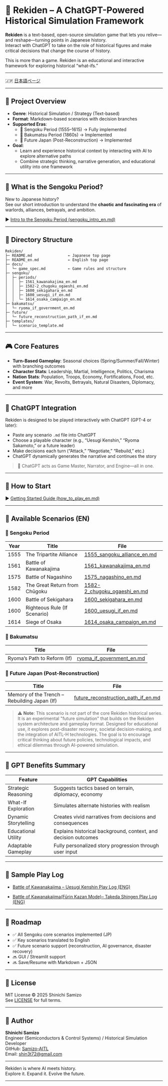 # 🏯 Rekiden – A ChatGPT-Powered Historical Simulation Framework

**Rekiden** is a text-based, open-source simulation game that lets you relive—and reshape—turning points in Japanese history.  
Interact with ChatGPT to take on the role of historical figures and make critical decisions that change the course of history.

This is more than a game. Rekiden is an educational and interactive framework for exploring historical “what-ifs.”

---

🇯🇵  [日本語ページ](https://samizo-aitl.github.io/Rekiden/) 

---

## 🎯 Project Overview

- **Genre**: Historical Simulation / Strategy (Text-based)
- **Format**: Markdown-based scenarios with decision branches
- **Supported Eras**:
  - 🏯 Sengoku Period (1555–1615) → Fully implemented
  - 🎌 Bakumatsu Period (1860s) → Implemented
  - 🔮 Future Japan (Post-Reconstruction) → Implemented
- **Goal**:
  - Learn and experience historical context by interacting with AI to explore alternative paths
  - Combine strategic thinking, narrative generation, and educational utility into one framework

---

## 🏯 What is the Sengoku Period?

New to Japanese history?  
See our short introduction to understand the **chaotic and fascinating era** of warlords, alliances, betrayals, and ambition.

▶︎ [Intro to the Sengoku Period (sengoku_intro_en.md)](./docs/sengoku_intro_en.md)

---

## 📂 Directory Structure

```
Rekiden/
├─ README.md                ← Japanese top page
├─ README_en.md             ← English top page
├─ docs/
│  └─ game_spec.md          ← Game rules and structure
├─ sengoku/
│  ├─ periods/
│  │  ├─ 1561_kawanakajima_en.md
│  │  ├─ 1582-2_chugoku_ogaeshi_en.md
│  │  ├─ 1600_sekigahara_en.md
│  │  ├─ 1600_uesugi_if_en.md
│  │  └─ 1614_osaka_campaign_en.md
├─ bakumatsu/
│  └─ ryoma_if_government_en.md
├─ future/
│  └─ future_reconstruction_path_if_en.md
├─ templates/
│  └─ scenario_template.md
```

---

## 🎮 Core Features

- **Turn-Based Gameplay**: Seasonal choices (Spring/Summer/Fall/Winter) with branching outcomes
- **Character Stats**: Leadership, Martial, Intelligence, Politics, Charisma
- **Nation Stats**: Population, Troops, Economy, Fortifications, Food, etc.
- **Event System**: War, Revolts, Betrayals, Natural Disasters, Diplomacy, and more

---

## 🤖 ChatGPT Integration

Rekiden is designed to be played interactively with ChatGPT (GPT-4 or later):

- Paste any scenario `.md` file into ChatGPT
- Choose a playable character (e.g., “Uesugi Kenshin,” “Ryoma Sakamoto,” or a future leader)
- Make decisions each turn (“Attack,” “Negotiate,” “Rebuild,” etc.)
- ChatGPT dynamically generates the narrative and continues the story

> 🧠 ChatGPT acts as Game Master, Narrator, and Engine—all in one.

---

## 📘 How to Start

▶︎ [Getting Started Guide (how_to_play_en.md)](./docs/how_to_play_en.md)

---

## 📜 Available Scenarios (EN)

### 🏯 Sengoku Period
| Year | Title                            | File                                                                 |
|------|----------------------------------|----------------------------------------------------------------------|
| 1555 | The Tripartite Alliance          | [1555_sangoku_alliance_en.md](./sengoku/periods/1555_sangoku_alliance_en.md) |
| 1561 | Battle of Kawanakajima           | [1561_kawanakajima_en.md](./sengoku/periods/1561_kawanakajima_en.md) |
| 1575 | Battle of Nagashino              | [1575_nagashino_en.md](./sengoku/periods/1575_nagashino_en.md) |
| 1582 | The Great Return from Chūgoku    | [1582-2_chugoku_ogaeshi_en.md](./sengoku/periods/1582-2_chugoku_ogaeshi_en.md) |
| 1600 | Battle of Sekigahara             | [1600_sekigahara_en.md](./sengoku/periods/1600_sekigahara_en.md) |
| 1600 | Righteous Rule (If Scenario)     | [1600_uesugi_if_en.md](./sengoku/periods/1600_uesugi_if_en.md) |
| 1614 | Siege of Osaka                   | [1614_osaka_campaign_en.md](./sengoku/periods/1614_osaka_campaign_en.md) |

### 🎌 Bakumatsu
| Title | File |
|-----------------------------|------------------------------------------------------------|
| Ryoma’s Path to Reform (If) | [ryoma_if_government_en.md](./bakumatsu/ryoma_if_government_en.md) |

### 🔮 Future Japan (Post-Reconstruction)
| Title | File |
|----------------------------------------|--------------------------------------------------------------------------|
| Memory of the Trench – Rebuilding Japan (If) | [future_reconstruction_path_if_en.md](./future/future_reconstruction_path_if_en.md) |
> ⚠️ **Note**: This scenario is not part of the core Rekiden historical series.
> It is an experimental "future simulation" that builds on the Rekiden system architecture and gameplay format.
> Designed for educational use, it explores post-disaster recovery, societal decision-making, and the integration of AITL-H technologies.
> The goal is to encourage critical thinking about future policies, technological impacts, and ethical dilemmas through AI-powered simulation.

---

## 🧠 GPT Benefits Summary

| Feature              | GPT Capabilities                                               |
|----------------------|----------------------------------------------------------------|
| Strategic Reasoning  | Suggests tactics based on terrain, diplomacy, economy          |
| What-If Exploration  | Simulates alternate histories with realism                     |
| Dynamic Storytelling | Creates vivid narratives from decisions and consequences       |
| Educational Utility  | Explains historical background, context, and decision outcomes |
| Adaptable Gameplay   | Fully personalized story progression through user input        |

---

## 🧪 Sample Play Log

- [Battle of Kawanakajima – Uesugi Kenshin Play Log (ENG)](templates/1561_kawanakajima_kenshin_user001.md)

- [Battle of Kawanakajima(Fūrin Kazan Mode)– Takeda Shingen Play Log (ENG)](templates/1561_kawanakajima_furinkazan_en.md)

---

## 🚀 Roadmap

- ✅ All Sengoku core scenarios implemented (JP)
- ✅ Key scenarios translated to English
- ✅ Future scenario support (reconstruction, AI governance, disaster recovery)
- 🔜 GUI / Streamlit support
- 🔜 Save/Resume with Markdown + JSON

---

## 📜 License

MIT License © 2025 Shinichi Samizo  
See [LICENSE](./LICENSE) for full terms.

---

## 👤 Author

**Shinichi Samizo**  
Engineer (Semiconductors & Control Systems) / Historical Simulation Developer  
GitHub: [Samizo-AITL](https://github.com/Samizo-AITL)  
Email: [shin3t72@gmail.com](mailto:shin3t72@gmail.com)

---

Rekiden is where AI meets history.  
Explore it. Expand it. Evolve the future.

---
